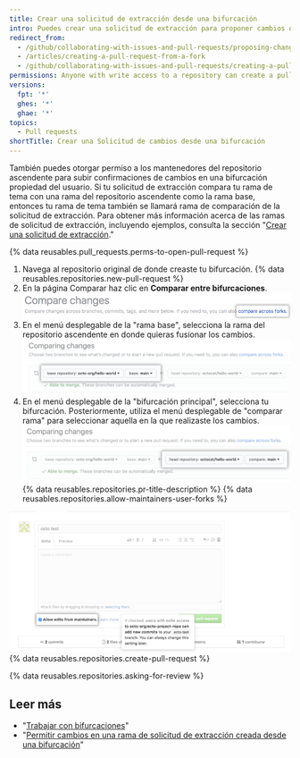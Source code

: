 ```yaml
---
title: Crear una solicitud de extracción desde una bifurcación
intro: Puedes crear una solicitud de extracción para proponer cambios que has hecho a una bifurcación de un repositorio ascendente.
redirect_from:
  - /github/collaborating-with-issues-and-pull-requests/proposing-changes-to-your-work-with-pull-requests/creating-a-pull-request-from-a-fork
  - /articles/creating-a-pull-request-from-a-fork
  - /github/collaborating-with-issues-and-pull-requests/creating-a-pull-request-from-a-fork
permissions: Anyone with write access to a repository can create a pull request from a user-owned fork.
versions:
  fpt: '*'
  ghes: '*'
  ghae: '*'
topics:
  - Pull requests
shortTitle: Crear una Solicitud de cambios desde una bifurcación
---
```


También puedes otorgar permiso a los mantenedores del repositorio ascendente para subir confirmaciones de cambios en una bifurcación propiedad del usuario. Si tu solicitud de extracción compara tu rama de tema con una rama del repositorio ascendente como la rama base, entonces tu rama de tema también se llamará rama de comparación de la solicitud de extracción. Para obtener más información acerca de las ramas de solicitud de extracción, incluyendo ejemplos, consulta la sección "[Crear una solicitud de extracción](/articles/creating-a-pull-request/#changing-the-branch-range-and-destination-repository)."

{% data reusables.pull_requests.perms-to-open-pull-request %}

1. Navega al repositorio original de donde creaste tu bifurcación.
{% data reusables.repositories.new-pull-request %}
3. En la página Comparar haz clic en **Comparar entre bifurcaciones**. ![Enlace para comparar entre las bifurcaciones](/assets/images/help/pull_requests/compare-across-forks-link.png)
4. En el menú desplegable de la "rama base", selecciona la rama del repositorio ascendente en donde quieras fusionar los cambios. ![Menús desplegables para elegir la bifurcación y la rama base](/assets/images/help/pull_requests/choose-base-fork-and-branch.png)
5. En el menú desplegable de la "bifurcación principal", selecciona tu bifurcación. Posteriormente, utiliza el menú desplegable de "comparar rama" para seleccionar aquella en la que realizaste los cambios. ![Menús desplegables para elegir la bifurcación del encabezado y la rama de comparación](/assets/images/help/pull_requests/choose-head-fork-compare-branch.png)
{% data reusables.repositories.pr-title-description %}
{% data reusables.repositories.allow-maintainers-user-forks %}

  ![allow-maintainers-to-make-edits-checkbox](/assets/images/help/pull_requests/allow-maintainers-to-make-edits.png)
{% data reusables.repositories.create-pull-request %}

{% data reusables.repositories.asking-for-review %}

## Leer más

- "[Trabajar con bifurcaciones](/articles/working-with-forks)"
- "[Permitir cambios en una rama de solicitud de extracción creada desde una bifurcación](/articles/allowing-changes-to-a-pull-request-branch-created-from-a-fork)"
